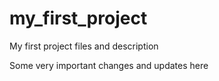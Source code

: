 # my_first_project
My first project files and description


Some very important changes and updates here